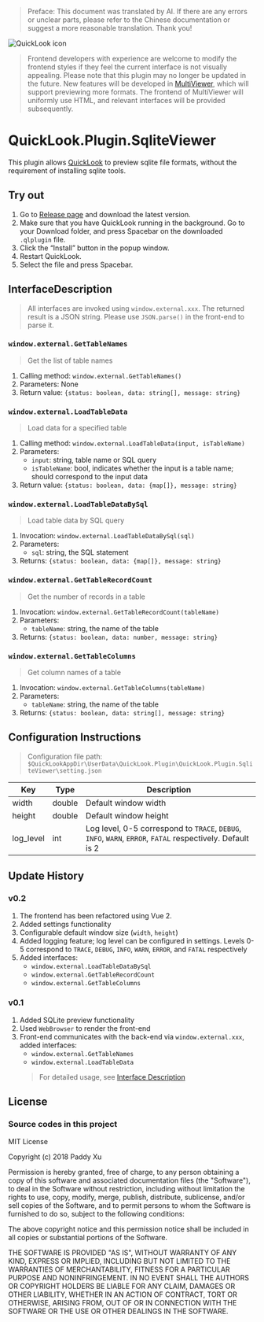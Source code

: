 > Preface: This document was translated by AI. If there are any errors or unclear parts, please refer to the Chinese documentation or suggest a more reasonable translation. Thank you!

![QuickLook icon](https://user-images.githubusercontent.com/1687847/29485863-8cd61b7c-84e2-11e7-97d5-eacc2ba10d28.png)

> Frontend developers with experience are welcome to modify the frontend styles if they feel the current interface is not visually appealing.
> Please note that this plugin may no longer be updated in the future. New features will be developed in [MultiViewer](https://github.com/QL-Win/QuickLook.Plugin.MultiViewer), which will support previewing more formats. The frontend of MultiViewer will uniformly use HTML, and relevant interfaces will be provided subsequently.

# QuickLook.Plugin.SqliteViewer

This plugin allows [QuickLook](https://github.com/QL-Win/QuickLook) to preview sqlite file formats, without the requirement of installing sqlite tools.

## Try out

1. Go to [Release page](https://github.com/QL-Win/QuickLook.Plugin.SqliteViewer/releases) and download the latest version.
2. Make sure that you have QuickLook running in the background. Go to your Download folder, and press <key>Spacebar</key> on the downloaded `.qlplugin` file.
3. Click the “Install” button in the popup window.
4. Restart QuickLook.
5. Select the file and press <key>Spacebar</key>.

## InterfaceDescription
> All interfaces are invoked using `window.external.xxx`. The returned result is a JSON string. Please use `JSON.parse()` in the front-end to parse it.

### `window.external.GetTableNames`
> Get the list of table names
1. Calling method: `window.external.GetTableNames()`
2. Parameters: None
3. Return value: `{status: boolean, data: string[], message: string}`

### `window.external.LoadTableData`
> Load data for a specified table
1. Calling method: `window.external.LoadTableData(input, isTableName)`
2. Parameters:
    - `input`: string, table name or SQL query
    - `isTableName`: bool, indicates whether the input is a table name; should correspond to the input data
3. Return value: `{status: boolean, data: {map[]}, message: string}`

### `window.external.LoadTableDataBySql`
> Load table data by SQL query
1. Invocation: `window.external.LoadTableDataBySql(sql)`
2. Parameters:
   - `sql`: string, the SQL statement
3. Returns: `{status: boolean, data: {map[]}, message: string}`

### `window.external.GetTableRecordCount`
> Get the number of records in a table
1. Invocation: `window.external.GetTableRecordCount(tableName)`
2. Parameters:
   - `tableName`: string, the name of the table
3. Returns: `{status: boolean, data: number, message: string}`

### `window.external.GetTableColumns`
> Get column names of a table
1. Invocation: `window.external.GetTableColumns(tableName)`
2. Parameters:
   - `tableName`: string, the name of the table
3. Returns: `{status: boolean, data: string[], message: string}`


## Configuration Instructions
> Configuration file path: `$QuickLookAppDir\UserData\QuickLook.Plugin\QuickLook.Plugin.SqliteViewer\setting.json`

| Key       | Type   | Description |
|-----------|--------|-------------|
| width     | double | Default window width |
| height    | double | Default window height |
| log_level | int    | Log level, 0-5 correspond to `TRACE`, `DEBUG`, `INFO`, `WARN`, `ERROR`, `FATAL` respectively. Default is 2 |


## Update History
### v0.2
1. The frontend has been refactored using Vue 2.
2. Added settings functionality
3. Configurable default window size (`width`, `height`)
4. Added logging feature; log level can be configured in settings.
   Levels 0-5 correspond to `TRACE`, `DEBUG`, `INFO`, `WARN`, `ERROR`, and `FATAL` respectively
5. Added interfaces:
   - `window.external.LoadTableDataBySql`
   - `window.external.GetTableRecordCount`
   - `window.external.GetTableColumns`

### v0.1
1. Added SQLite preview functionality
2. Used `WebBrowser` to render the front-end
3. Front-end communicates with the back-end via `window.external.xxx`, added interfaces:
   - `window.external.GetTableNames`
   - `window.external.LoadTableData`
   > For detailed usage, see [Interface Description](##InterfaceDescription)


## License

### Source codes in this project

MIT License

Copyright (c) 2018 Paddy Xu

Permission is hereby granted, free of charge, to any person obtaining a copy of this software and associated documentation files (the "Software"), to deal in the Software without restriction, including without limitation the rights to use, copy, modify, merge, publish, distribute, sublicense, and/or sell copies of the Software, and to permit persons to whom the Software is furnished to do so, subject to the following conditions:

The above copyright notice and this permission notice shall be included in all copies or substantial portions of the Software.

THE SOFTWARE IS PROVIDED "AS IS", WITHOUT WARRANTY OF ANY KIND, EXPRESS OR IMPLIED, INCLUDING BUT NOT LIMITED TO THE WARRANTIES OF MERCHANTABILITY, FITNESS FOR A PARTICULAR PURPOSE AND NONINFRINGEMENT. IN NO EVENT SHALL THE AUTHORS OR COPYRIGHT HOLDERS BE LIABLE FOR ANY CLAIM, DAMAGES OR OTHER LIABILITY, WHETHER IN AN ACTION OF CONTRACT, TORT OR OTHERWISE, ARISING FROM, OUT OF OR IN CONNECTION WITH THE SOFTWARE OR THE USE OR OTHER DEALINGS IN THE SOFTWARE.
